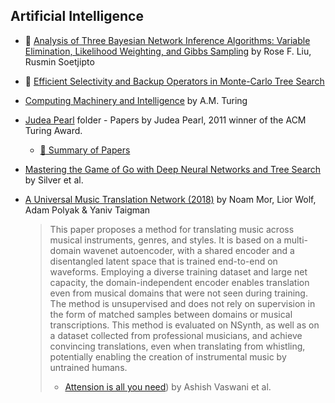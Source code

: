 ## Artificial Intelligence

* :scroll: [Analysis of Three Bayesian Network Inference Algorithms: Variable Elimination, Likelihood Weighting, and Gibbs Sampling](3-bayesian-network-inference-algorithm.pdf) by Rose F. Liu, Rusmin Soetjipto

* :scroll: [Efficient Selectivity and Backup Operators in Monte-Carlo Tree Search](efficient-selectivity-and-backup-operators-in-monte-carlo-tree-search.pdf)

* [Computing Machinery and Intelligence](http://www.csee.umbc.edu/courses/471/papers/turing.pdf) by A.M. Turing

* [Judea Pearl](http://bayes.cs.ucla.edu/jp_home.html) folder - Papers by Judea Pearl, 2011 winner of the ACM Turing Award.
   * [:open_file_folder: Summary of Papers](judea_pearl/)

* [Mastering the Game of Go with Deep Neural Networks and Tree Search](http://airesearch.com/wp-content/uploads/2016/01/deepmind-mastering-go.pdf) by Silver et al.

* [A Universal Music Translation Network (2018)](https://arxiv.org/pdf/1805.07848.pdf) by Noam Mor, Lior Wolf, Adam Polyak & Yaniv Taigman
    > This paper proposes a method for translating music across musical instruments, genres, and styles. It is based on a multi-domain wavenet autoencoder, with a shared encoder and a disentangled latent space that is trained end-to-end on waveforms. Employing a diverse training dataset and large net capacity, the domain-independent encoder enables translation even from musical domains that were not seen during training. The method is unsupervised and does not rely on supervision in the form of matched samples between domains or musical transcriptions. This method is evaluated on NSynth, as well as on a dataset collected from professional musicians, and achieve convincing translations, even when translating from whistling, potentially enabling the creation of instrumental music by untrained humans.
    > * [Attension is all you need](http://papers.neurips.cc/paper/7181-attention-is-all-you-need.pdf)) by Ashish Vaswani et al.
